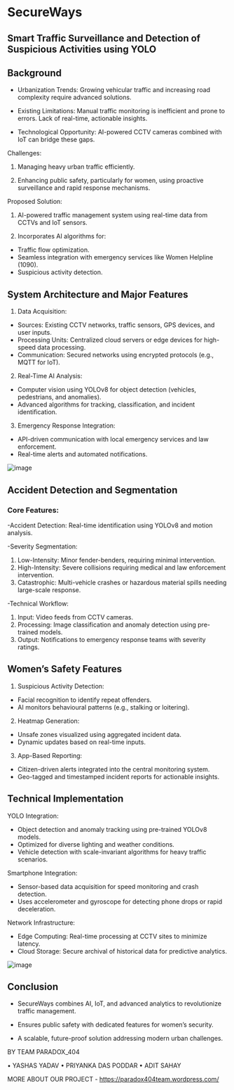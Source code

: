 # SecureWays
## Smart Traffic Surveillance and Detection of Suspicious Activities using YOLO

## Background

- Urbanization Trends: Growing vehicular traffic and increasing road complexity require advanced solutions.

- Existing Limitations: Manual traffic monitoring is inefficient and prone to errors. Lack of real-time, actionable insights.

- Technological Opportunity: AI-powered CCTV cameras combined with IoT can bridge these gaps.

Challenges:

1. Managing heavy urban traffic efficiently.

2. Enhancing public safety, particularly for women, using proactive surveillance and rapid response mechanisms.

Proposed Solution:

1. AI-powered traffic management system using real-time data from CCTVs and IoT sensors.

2. Incorporates AI algorithms for:
 - Traffic flow optimization.
 - Seamless integration with emergency services like Women Helpline (1090).
 - Suspicious activity detection.

## System Architecture and Major Features
1. Data Acquisition:
 - Sources: Existing CCTV networks, traffic sensors, GPS devices, and user inputs.
 - Processing Units: Centralized cloud servers or edge devices for high-speed data processing.
 - Communication: Secured networks using encrypted protocols (e.g., MQTT for IoT).

2. Real-Time AI Analysis:
 - Computer vision using YOLOv8 for object detection (vehicles, pedestrians, and anomalies).
 - Advanced algorithms for tracking, classification, and incident identification.

3. Emergency Response Integration:
 - API-driven communication with local emergency services and law enforcement.
 - Real-time alerts and automated notifications.

![image](https://github.com/user-attachments/assets/27687f0b-5b23-4c5b-88e8-8cb67a69c47b)


## Accident Detection and Segmentation

### Core Features:

-Accident Detection: Real-time identification using YOLOv8 and motion analysis.
 
-Severity Segmentation:
1. Low-Intensity: Minor fender-benders, requiring minimal intervention.
2. High-Intensity: Severe collisions requiring medical and law enforcement intervention.
3. Catastrophic: Multi-vehicle crashes or hazardous material spills needing large-scale response.

-Technical Workflow:
1. Input: Video feeds from CCTV cameras.
2. Processing: Image classification and anomaly detection using pre-trained models.
3. Output: Notifications to emergency response teams with severity ratings.

## Women’s Safety Features

1. Suspicious Activity Detection:
- Facial recognition to identify repeat offenders.
- AI monitors behavioural patterns (e.g., stalking or loitering).

2. Heatmap Generation:
- Unsafe zones visualized using aggregated incident data.
- Dynamic updates based on real-time inputs.

3. App-Based Reporting:
- Citizen-driven alerts integrated into the central monitoring system.
- Geo-tagged and timestamped incident reports for actionable insights.

## Technical Implementation

YOLO Integration:
 - Object detection and anomaly tracking using pre-trained YOLOv8 models.
 - Optimized for diverse lighting and weather conditions.
 - Vehicle detection with scale-invariant algorithms for heavy traffic scenarios.

Smartphone Integration:
 - Sensor-based data acquisition for speed monitoring and crash detection.
 - Uses accelerometer and gyroscope for detecting phone drops or rapid deceleration.

Network Infrastructure:
 - Edge Computing: Real-time processing at CCTV sites to minimize latency.
 - Cloud Storage: Secure archival of historical data for predictive analytics.

![image](https://github.com/user-attachments/assets/0c7130e1-9e09-4316-b628-f5533a62c5f9)

## Conclusion

- SecureWays combines AI, IoT, and advanced analytics to revolutionize traffic management.

- Ensures public safety with dedicated features for women’s security.

- A scalable, future-proof solution addressing modern urban challenges.

BY TEAM PARADOX_404

• YASHAS YADAV
• PRIYANKA DAS PODDAR
• ADIT SAHAY

MORE ABOUT OUR PROJECT - https://paradox404team.wordpress.com/


